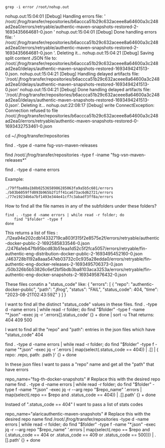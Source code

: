 ```
grep -i error /root/nohup.out
```

nohup.out:15:04:01 [Debug] Handling errors file: ' /root/.jfrog/transfer/repositories/b6accca51b29c632aceee8a64600a3c248ad2ea0/errors/retryable/authentic-maven-snapshots-restored-2-1693435664681-0.json '
nohup.out:15:04:01 [Debug] Done handling errors file: ' /root/.jfrog/transfer/repositories/b6accca51b29c632aceee8a64600a3c248ad2ea0/errors/retryable/authentic-maven-snapshots-restored-2-1693435664681-0.json '. Deleting it...
nohup.out:15:04:21 [Debug] Saving split content JSON file to: /root/.jfrog/transfer/repositories/b6accca51b29c632aceee8a64600a3c248ad2ea0/delays/authentic-maven-snapshots-restored-1693494241513-0.json.
nohup.out:15:04:21 [Debug] Handling delayed artifacts file: '/root/.jfrog/transfer/repositories/b6accca51b29c632aceee8a64600a3c248ad2ea0/delays/authentic-maven-snapshots-restored-1693494241513-0.json'
nohup.out:15:04:21 [Debug] Done handling delayed artifacts file: '/root/.jfrog/transfer/repositories/b6accca51b29c632aceee8a64600a3c248ad2ea0/delays/authentic-maven-snapshots-restored-1693494241513-0.json'. Deleting it...
nohup.out:22:08:17 [Debug] write ConnectException: Connection refused to file /root/.jfrog/transfer/repositories/b6accca51b29c632aceee8a64600a3c248ad2ea0/errors/retryable/authentic-maven-snapshots-restored-0-1693432753461-0.json


cd ~/.jfrog/transfer/repositories 

find . -type d -name fsg-vsn-maven-releases

find /root/.jfrog/transfer/repositories -type f -iname "fsg-vsn-maven-releases*"

find . -type d -name errors

Example:
```
./79ffba08a1b8b0253658986285063fa9a5b5c601/errors
./b03b6059ffd093b965b2f1ff41ca673ac6d62721/errors
./77e19234b6a7bf1493e344e41cf7c3abadf3ff8a/errors
```

How to find all the file names in any of the subfolders under these folders?
```
find . -type d -name errors | while read -r folder; do
    find "$folder" -type f
done
```


This returns a list of files :
./12ea94e202cdb14332719ca803f315f2e8575e2f/errors/retryable/authentic-docker-public-2-1692585833546-0.json
./2476a1eb47fb95bcd83b51eaa1d52c5f2fca5057/errors/retryable/fin-authentic-eng-distribution-docker-public-2-1693495452160-0.json
./463728b1192a8aaa547eb03732c0c935a28edda0/errors/retryable/fin-authentic-eng-docker-releases-2-1693495706373-0.json
./50b326b5b53826c6ef2bf5bdb3ba8103aca3253a/errors/retryable/fin-authentic-eng-docker-snapshots-2-1693495876432-0.json


These files conatin a "status_code" like:
{
  "errors": [
    {
      "repo": "authentic-docker-public",
      "path": ".jfrog",
      "status": "FAIL",
      "status_code": 404,
      "time": "2023-08-21T02:43:59Z"
    }
  ]
}

I want to find all the distinct "status_code" values in these files.
find . -type d -name errors | while read -r folder; do
    find "$folder" -type f -name "*.json" -exec jq -r '.errors[].status_code' {} + 
done | sort -u
That returns:
404
409
500

I want to find all the "repo" and "path":  entries in the json files which have "status_code" 404

find . -type d -name errors | while read -r folder; do
    find "$folder" -type f -name "*.json" -exec jq -r '.errors | map(select(.status_code == 404)) | .[] | { repo: .repo, path: .path }' {} +
done


In these json files I want to pass a "repo" name and get all the "path" that have errors


repo_name="fsg-th-docker-snapshots"  # Replace this with the desired repo name
find . -type d -name errors | while read -r folder; do
    find "$folder" -type f -name "*.json" -exec jq -r --arg repo "$repo_name" '.errors | map(select(.repo == $repo and .status_code == 404)) | .[].path' {} +
done

Instaed of ".status_code == 404" I want to pass a list of stats codes

repo_name="alaricauthentic-maven-snapshots"  # Replace this with the desired repo name
find /root/.jfrog/transfer/repositories -type d -name errors | while read -r folder; do
    find "$folder" -type f -name "*.json" -exec jq -r --arg repo "$repo_name" '.errors | map(select(.repo == $repo and (.status_code == 404 or .status_code == 409 or .status_code == 500))) | .[].path' {} +
done
